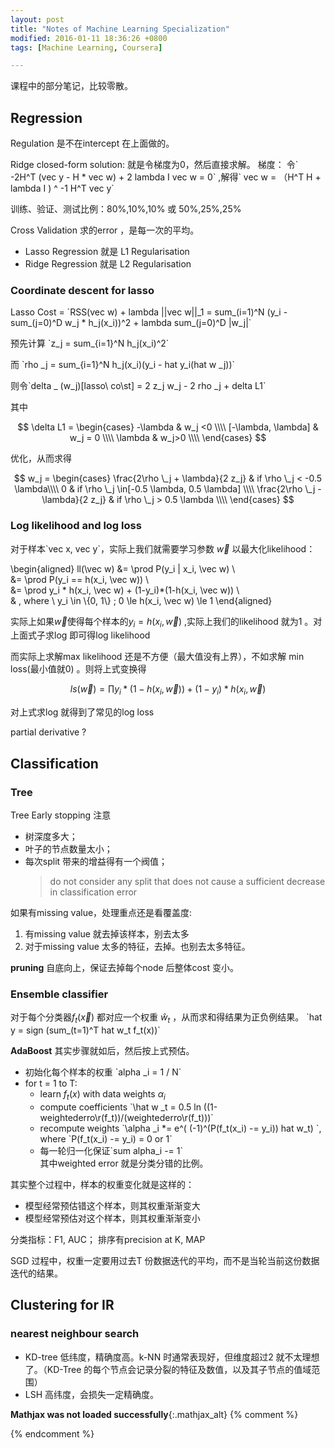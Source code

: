 ```yaml
---
layout: post
title: "Notes of Machine Learning Specialization"
modified: 2016-01-11 18:36:26 +0800
tags: [Machine Learning, Coursera]

---
```


课程中的部分笔记，比较零散。

## Regression

Regulation 是不在intercept 在上面做的。

Ridge closed-form solution:
就是令梯度为0，然后直接求解。
梯度： 令\` -2H^T (vec y - H * vec w) + 2 lambda I vec w = 0\` ,解得\` vec w = （H^T H + lambda I ) ^ -1 H^T vec y\`

训练、验证、测试比例：80%,10%,10% 或 50%,25%,25%

Cross Validation 求的error ，是每一次的平均。

- Lasso Regression 就是 L1 Regularisation
- Ridge Regression 就是 L2 Regularisation

### Coordinate descent for lasso 

Lasso Cost = \`RSS(vec w) + lambda ||vec w||_1 =  sum\_(i=1)^N (y_i - sum\_(j=0)^D w_j * h_j(x_i))^2 + lambda sum\_(j=0)^D |w_j|\`

预先计算 \`z_j = sum_{i=1}^N h_j(x_i)^2\`

而 \`rho \_j = sum\_{i=1}^N h_j(x_i)(y_i - hat y_i(hat w _j))\`

则令\`delta _ (w_j)[lasso\ co\st] = 2 z_j w_j - 2 rho _j + delta L1\`

其中 

$$
\delta L1 = 
\begin{cases}
-\lambda & w_j <0 \\\\
[-\lambda, \lambda] & w_j = 0 \\\\
\lambda & w_j>0 \\\\
\end{cases}
$$

优化，从而求得

$$
w_j = 
\begin{cases}
\frac{2\rho \_j + \lambda}{2 z_j} & if \rho \_j < -0.5 \lambda\\\\
0 & if \rho \_j \in[-0.5 \lambda, 0.5 \lambda] \\\\
\frac{2\rho \_j - \lambda}{2 z_j}  & if \rho \_j > 0.5 \lambda \\\\
\end{cases}
$$

### Log likelihood and log loss

对于样本\`vec x, vec y\`，实际上我们就需要学习参数 $\vec w$ 以最大化likelihood：

\begin{aligned}
ll(\vec w) &= \prod P(y_i | x_i, \vec w)  \\\
&= \prod P(y_i == h(x_i, \vec w))  \\\
&= \prod y_i * h(x_i, \vec w) + (1-y_i)*(1-h(x_i, \vec w)) \\\
& , where \ y_i \in \\{0, 1\\} ; 0 \le h(x_i, \vec w) \le 1
\end{aligned}

实际上如果$\vec w$使得每个样本的$y_i = h(x_i, \vec w)$ ,实际上我们的likelihood 就为1 。对上面式子求log 即可得log likelihood

而实际上求解max likelihood 还是不方便（最大值没有上界），不如求解 min loss(最小值就0) 。则将上式变换得

$$
ls(\vec w)= \prod y_i *(1-h(x_i, \vec w)) + (1-y_i) * h(x_i, \vec w)
$$

对上式求log 就得到了常见的log loss

partial derivative ?

## Classification


###  Tree 
Tree Early stopping 注意

- 树深度多大；
- 叶子的节点数量太小；
- 每次split 带来的增益得有一个阀值；
    > do not consider any split that does not cause a sufficient decrease in classification error

如果有missing value，处理重点还是看覆盖度:

1. 有missing value 就去掉该样本，别去太多
2. 对于missing value 太多的特征，去掉。也别去太多特征。


**pruning** 自底向上，保证去掉每个node 后整体cost 变小。

### Ensemble classifier

对于每个分类器$f_t(\vec x)$ 都对应一个权重 $\hat w_t$ ，从而求和得结果为正负例结果。
\`hat y = sign (sum_(t=1)^T hat w_t f_t(x))\`

**AdaBoost** 其实步骤就如后，然后按上式预估。

- 初始化每个样本的权重 \`alpha _i = 1 / N\`
- for t = 1 to T:
    - learn $f_t(x)$ with data weights $\alpha _i$
    - compute coefficients \`\hat w _t = 0.5 ln ((1-weightederro\r(f_t))/(weightederro\r(f_t)))\`
    - recompute weights \`\alpha _i *= e^( (-1)^(P(f_t(x_i) -= y_i)) hat w_t) \`, where \`P(f_t(x_i) -= y_i) = 0 or 1\`
    - 每一轮归一化保证\`sum alpha_i -= 1\`    
其中weighted error 就是分类分错的比例。


其实整个过程中，样本的权重变化就是这样的：

- 模型经常预估错这个样本，则其权重渐渐变大
- 模型经常预估对这个样本，则其权重渐渐变小


分类指标：F1, AUC； 排序有precision at K, MAP 

SGD 过程中，权重一定要用过去T 份数据迭代的平均，而不是当轮当前这份数据迭代的结果。

## Clustering for IR

### nearest neighbour search

- KD-tree 低纬度，精确度高。k-NN 时通常表现好，但维度超过2 就不太理想了。（KD-Tree 的每个节点会记录分裂的特征及数值，以及其子节点的值域范围）
- LSH 高纬度，会损失一定精确度。

**Mathjax was not loaded successfully**{:.mathjax_alt} 
{% comment %}
<script type='text/x-mathjax-config'> MathJax.Hub.Config({ asciimath2jax: { delimiters: [['`','`']] }, tex2jax: {inlineMath: [['$', '$']], displayMath: [['$$', '$$']], processEscapes: false}});  </script>
<script type='text/javascript' src='http://cdn.mathjax.org/mathjax/latest/MathJax.js?config=TeX-MML-AM_HTMLorMML' async='async'></script>
{% endcomment %}

